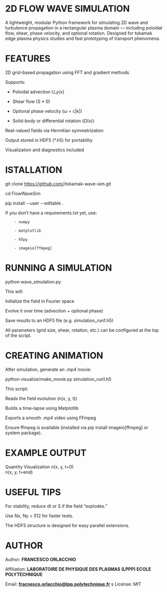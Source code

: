 #                   2D FLOW WAVE SIMULATION
A lightweight, modular Python framework for simulating 2D wave and turbulence propagation in a rectangular plasma domain — including poloidal flow, shear, phase velocity, and optional rotation.
Designed for tokamak edge plasma physics studies and fast prototyping of transport phenomena.
        
#                    FEATURES
2D grid-based propagation using FFT and gradient methods

Supports:

  - Poloidal advection U_y(x)
    
  - Shear flow (S ≠ 0)
    
  - Optional phase velocity (ω = c|k|)
    
  - Solid-body or differential rotation (Ω(x))
    
Real-valued fields via Hermitian symmetrization

Output stored in HDF5 (*.h5) for portability

Visualization and diagnostics included

#                    ISTALLATION
git clone https://github.com/<your-username>/tokamak-wave-sim.git

cd FlowWaveSim

pip install --user --editable .


If you don’t have a requirements.txt yet, use:

        - numpy

        - matplotlib
        
        - h5py

        - imageio[ffmpeg]

#                   RUNNING A SIMULATION
python wave_simulation.py


This will:

Initialize the field in Fourier space

Evolve it over time (advection + optional phase)

Save results to an HDF5 file (e.g. simulation_run1.h5)

All parameters (grid size, shear, rotation, etc.) can be configured at the top of the script.

#                    CREATING ANIMATION
After simulation, generate an .mp4 movie:

python visualize/make_movie.py simulation_run1.h5

This script:

Reads the field evolution (n(x, y, t))

Builds a time-lapse using Matplotlib

Exports a smooth .mp4 video using FFmpeg

Ensure ffmpeg is available (installed via pip install imageio[ffmpeg] or system package).

#                    EXAMPLE OUTPUT
Quantity	Visualization
n(x, y, t=0)	
n(x, y, t=end)	


#                    USEFUL TIPS

For stability, reduce dt or S if the field “explodes.”

Use Nx, Ny = 512 for faster tests.

The HDF5 structure is designed for easy parallel extensions.

#                    AUTHOR
Author: **FRANCESCO ORLACCHIO** 

Affiliation: **LABORATOIRE DE PHYSIQUE DES PLASMAS (LPPP) ECOLE POLYTECHNIQUE** 

Email: **fracnesco.orlacchio@lpp.polytechnique.fr** 
s
License: MIT 
